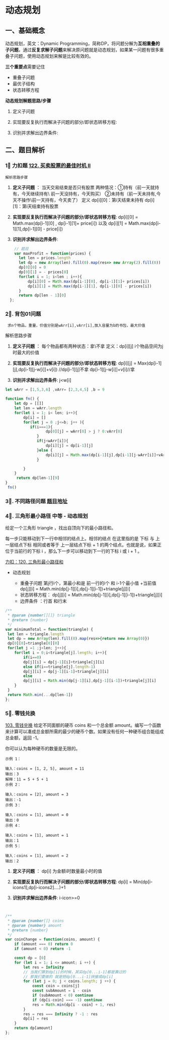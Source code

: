 # 动态规划

## 一、基础概念

  动态规划，英文：Dynamic Programming，简称DP，将问题分解为**互相重叠的子问题**，通过**反复求解子问题**来解决原问题就是动态规划，如果某一问题有很多重叠子问题，使用动态规划来解是比较有效的。

**三个重要点**需要记住

- 重叠子问题
- 最优子结构
- 状态转移方程

**动态规划解题思路/步骤**

1. 定义子问题

2. 实现要反复执行而解决子问题的部分/即状态转移方程: 

3. 识别并求解出边界条件:

## 二、题目解析

### 1⃣️ 力扣题  [122. 买卖股票的最佳时机 II](https://leetcode.cn/problems/best-time-to-buy-and-sell-stock-ii/)

    解析思路步骤

1.  **定义子问题** ：  当天交易结束是否只有股票 两种情况：①持有（前一天就持有，今天继续持有\ 前一天没持有，今天购买） ②未持有（前一天未持有,今天不操作\前一天持有，今天卖了） 定义 dp[i][0]：第i天结束未持有  dp[i][1]：第i天结束持有股票

2. **实现要反复执行而解决子问题的部分/即状态转移方程**:  dp[i][0] = Math.max(dp[i-1][0] , dp[i-1][1]+ price[i]) 以及 dp[i][1] = Math.max(dp[i-1][1],dp[i-1][0] - price[i])

3. **识别并求解出边界条件**:  

```javascript
    // 题目
    var maxProfit = function(prices) {
      let len = prices.length
      let dp = new Array(len).fill(0).map(res=> new Array(2).fill(0))
      dp[0][0] = 0
      dp[0][1] = - prices[0] 
      for(let i = 1; i<len ; i++){
          dp[i][0] = Math.max(dp[i-1][0], dp[i-1][1]+ prices[i])
          dp[i][1] = Math.max(dp[i-1][1], dp[i-1][0] - prices[i])   
      }
      return dp[len - 1][0]
  };
```

### 2⃣️. 背包01问题

     求n个物品，重量，价值分别是wArr[i],vArr[i],放入容量为b的书包，最大价值


 解析思路步骤

1.  **定义子问题** ：  每个物品都有两种状态：拿\不拿  定义：dp[i][j] i个物品空间为j时最大的价值

2. **实现要反复执行而解决子问题的部分/即状态转移方程**:  dp[i][j] = Max(dp[i-1][j],dp[i-1][j-w[i]]+v[i]) //dp[i-1][j]不拿  dp[i-1][j-w[i]]+v[i]//拿

3. **识别并求解出边界条件**: j<w[i]

```javascript
let wArr = [1,5,3,6] ,vArr= [2,3,4,5] ,b = 9

function fn() {
    let dp = [[]]
    let len = wArr.length
    for(let i = 1; i< len; i++){
        dp[i] = []
        for(let j = 0 ;j<=b; j++ ){
           if(i===1){
                  dp[0][j] = wArr[0] > j ? 0:vArr[0]
              }
              if(j<wArr[i]){
                  dp[i][j] = dp[i-1][j]
              }else {
                  dp[i][j] = Math.max(dp[i-1][j],dp[i-1][j-wArr[i]]+vArr[i])
              }

        }
    }
     return dp[len-1][9]
}
 fn()
```

### 3⃣️. 不同路径问题 [题目地址](https://leetcode.cn/problems/unique-paths/)

### 4⃣️. 三角形最小路径 中等 - 动态规划

给定一个三角形 triangle ，找出自顶向下的最小路径和。

每一步只能移动到下一行中相邻的结点上。相邻的结点 在这里指的是 下标 与 上一层结点下标 相同或者等于 上一层结点下标 + 1 的两个结点。也就是说，如果正位于当前行的下标 i ，那么下一步可以移动到下一行的下标 i 或 i + 1 。

[力扣：120. 三角形最小路径和](https://leetcode.cn/problems/triangle/description/)

- 动态规划

    - 重叠子问题 第j行i个，第最小和是 前一行的i个 和 i-1个最小值 +当前值 dp[j][i] = Math.min(dp[j-1][i],dp[j-1][i-1])+triangle[j][i]
    - 状态转移方程： dp[j][i] = Math.min(dp[j-1][i],dp[j-1][i-1])+triangle[j][i]
    - 边界条件 ：行首 和行末

```javascript
/**
 * @param {number[][]} triangle
 * @return {number}
 */
var minimumTotal = function(triangle) {
 let len = triangle.length
 let dp = new Array(len).fill(0).map(res=>{return new Array(0)})
 dp[0][0]=triangle[0][0]
 for(let j =1 ;j<len; j++){
    for(let i = 0;i<triangle[j].length; i++){
        if(i==0) 
        dp[j][i] = dp[j-1][i]+triangle[j][i]
        else if(i==triangle[j].length-1)
        dp[j][i] = dp[j-1][i-1]+triangle[j][i]
        else
        dp[j][i] = Math.min(dp[j-1][i],dp[j-1][i-1])+triangle[j][i]
    }
 }
 return Math.min(...dp[len-1])
};

```

### 5⃣️. 零钱兑换

[103. 零钱兑换](https://leetcode.cn/problems/gaM7Ch/description/)
给定不同面额的硬币 coins 和一个总金额 amount。编写一个函数来计算可以凑成总金额所需的最少的硬币个数。如果没有任何一种硬币组合能组成总金额，返回 -1。

你可以认为每种硬币的数量是无限的。

```
示例 1：

输入：coins = [1, 2, 5], amount = 11
输出：3 
解释：11 = 5 + 5 + 1
示例 2：

输入：coins = [2], amount = 3
输出：-1
示例 3：

输入：coins = [1], amount = 0
输出：0
示例 4：

输入：coins = [1], amount = 1
输出：1
示例 5：

输入：coins = [1], amount = 2
输出：2
```
1.  **定义子问题** ：  dp[i] 为金额i时数量最小时的值

2. **实现要反复执行而解决子问题的部分/即状态转移方程**: dp[i] = Min(dp[i-icons1],dp[i-icons2]....)+1

3. **识别并求解出边界条件**:  i-icon>=0


```javascript


/**
 * @param {number[]} coins
 * @param {number} amount
 * @return {number}
 */
var coinChange = function(coins, amount) {
    if (amount === 0) return 0
    if (amount < 0) return -1

    const dp = [0]
    for (let i = 1; i <= amount; i ++) {
        let res = Infinity
        // 当我们算到dp[i]的时候，其实dp[0...i-1]都是算过的
        // 那我们要做的 就是把dp[0...i-1]拼接成dp[i]
        for (let j = 0; j < coins.length; j ++) {
            const coin = coins[j]
            const subAmount = i - coin
            if (subAmount < 0) continue
            if (dp[i-coin] === -1) continue
            res = Math.min(dp[i - coin] + 1, res)
        }
        res = res === Infinity ? -1 : res
        dp[i] = res
    }
    return dp[amount]
};
```
